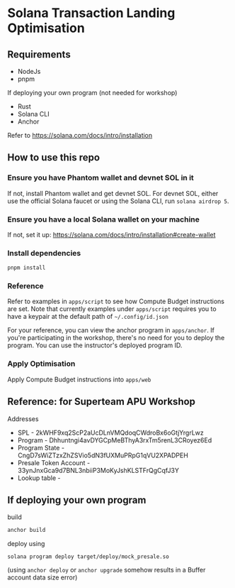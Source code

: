 # Solana Transaction Landing Optimisation

## Requirements

- NodeJs
- pnpm

If deploying your own program (not needed for workshop)
- Rust
- Solana CLI
- Anchor

Refer to https://solana.com/docs/intro/installation

## How to use this repo


### Ensure you have Phantom wallet and devnet SOL in it

If not, install Phantom wallet and get devnet SOL.
For devnet SOL, either use the official Solana faucet or using the Solana CLI, run `solana airdrop 5`.

### Ensure you have a local Solana wallet on your machine

If not, set it up: https://solana.com/docs/intro/installation#create-wallet

### Install dependencies

```bash
pnpm install
```

### Reference
Refer to examples in `apps/script` to see how Compute Budget instructions are set. Note that currently examples under `apps/script` requires you to have a keypair at the default path of `~/.config/id.json`

For your reference, you can view the anchor program in `apps/anchor`. If you're participating in the workshop, there's no need for you to deploy the program. You can use the instructor's deployed program ID.

### Apply Optimisation

Apply Compute Budget instructions into `apps/web`


## Reference: for Superteam APU Workshop

Addresses
- SPL - 2kWHF9xq2ScP2aUcDLnVMQdoqCWdroBx6oGtjYrgrLwz
- Program - Dhhuntngi4avDYGCpMeBThyA3rxTm5renL3CRoyez6Ed
- Program State - CngD7sWiZTzxZhZSVio5dN3fUXMuPRpG1qVU2XPADPEH
- Presale Token Account - 33ynJnxGca9d7BNL3nbiiP3MoKyJshKLSTFrQgCqfJ3Y
- Lookup table - 

## If deploying your own program

build

```bash
anchor build
```

deploy using

```
solana program deploy target/deploy/mock_presale.so
```

(using `anchor deploy` or `anchor upgrade` somehow results in a Buffer account data size error)
